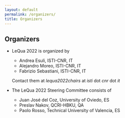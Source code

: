 ```yaml
---
layout: default
permalink: /organizers/
title: Organizers
---
```



## Organizers

- LeQua 2022 is organized by 
  - Andrea Esuli, ISTI-CNR, IT
  - Alejandro Moreo, ISTI-CNR, IT
  - Fabrizio Sebastiani, ISTI-CNR, IT

  Contact them at *lequa2022chairs* at *isti* dot *cnr* dot *it*
  
  

- The LeQua 2022 Steering Committee consists of
  - Juan José del Coz, University of Oviedo, ES
  - Preslav Nakov, QCRI-HBKU, QA
  - Paolo Rosso, Technical University of Valencia, ES
